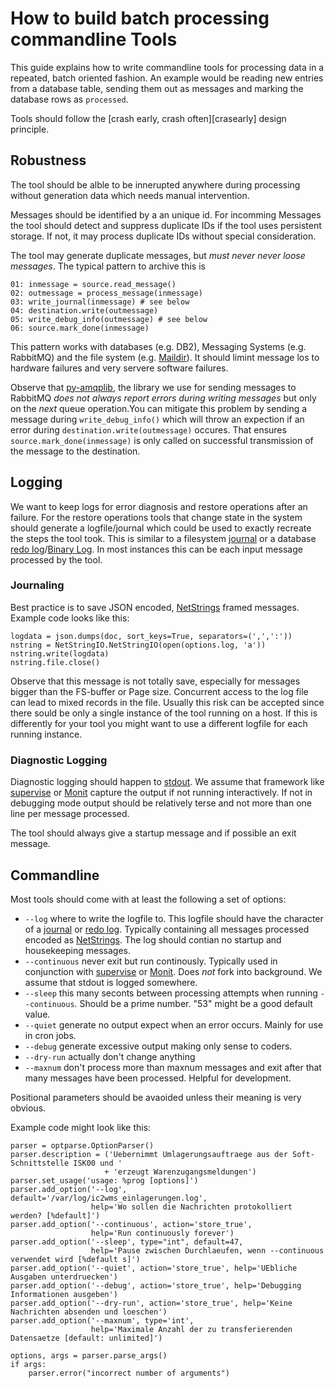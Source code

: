 
# How to build batch processing commandline Tools

This guide explains how to write commandline tools for processing data in a repeated, batch oriented fashion.
An example would be reading new entries from a database table, sending them out as messages and marking the 
database rows as `processed`.

Tools should follow the [crash early, crash often][crasearly] design principle.

[crashearly]: http://blogs.23.nu/c0re/offensive-programming-crash-early-crash-often/


## Robustness

The tool should be alble to be innerupted anywhere during processing without generation data which needs
manual intervention.

Messages should be identified by a an unique id. For incomming Messages the tool should detect
and suppress duplicate IDs if the tool uses persistent storage. If not, it may process
duplicate IDs without special consideration.

The tool may generate duplicate messages, but *must never never loose messages*. The typical pattern to
archive this is

    01: inmessage = source.read_message()
    02: outmessage = process_message(inmessage)
    03: write_journal(inmessage) # see below
    04: destination.write(outmessage)
    05: write_debug_info(outmessage) # see below
    06: source.mark_done(inmessage)

This pattern works with databases (e.g. DB2), Messaging Systems (e.g. RabbitMQ) and the file system
(e.g. [Maildir][maildir]). It should limint message los to hardware failures and very servere software
failures.

[maildir]: http://www.qmail.org/qmail-manual-html/man5/maildir.html

Observe that [py-amqplib][amqplib], the library we use for sending messages to RabbitMQ *does not always
report errors during writing messages* but only on the *next* queue operation.You can mitigate this
problem by sending a message during `write_debug_info()` which will throw an expection if an error during
`destination.write(outmessage)` occures. That ensures `source.mark_done(inmessage)` is only called on
successful transmission of the message to the destination.

[amqplib]: http://code.google.com/p/py-amqplib/


## Logging

We want to keep logs for error diagnosis and restore operations after an failure. For the restore operations
tools that change state in the system should generate a logfile/journal which could be used to exactly
recreate the steps the tool took. This is similar to a filesystem [journal][journal] or a database [redo
log][redolog]/[Binary Log][binlog]. In most instances this can be each input message processed by the tool.

[journal]: http://en.wikipedia.org/wiki/Journaling_file_system
[redolog]: http://en.wikipedia.org/wiki/Redo_log
[binlog]: http://dev.mysql.com/doc/refman/5.1/en/binary-log.html

### Journaling

Best practice is to save JSON encoded, [NetStrings][netstringio] framed messages. Example code looks like
this:

    logdata = json.dumps(doc, sort_keys=True, separators=(',',':'))
    nstring = NetStringIO.NetStringIO(open(options.log, 'a'))
    nstring.write(logdata)
    nstring.file.close()

Observe that this message is not totally save, especially for messages bigger than the FS-buffer or Page
size. Concurrent access to the log file can lead to mixed records in the file. Usually this risk can be
accepted since there sould be only a single instance of the tool running on a host. If this is differently
for your tool you might want to use a different logfile for each running instance.

### Diagnostic Logging

Diagnostic logging should happen to [stdout][stdout]. We assume that framework like [supervise][daemontools]
or [Monit][monit] capture the output if not running interactively. If not in debugging mode output should be
relatively terse and not more than one line per message processed.

[stdout]: http://en.wikipedia.org/wiki/Standard_streams#Standard_output_.28stdout.29

The tool should always give a startup message and if possible an exit message.


## Commandline

Most tools should come with at least the following a set of options:

* `--log` where to write the logfile to. This logfile should have the character of a [journal][journal]
  or [redo log][redolog]. Typically containing all messages processed encoded as [NetStrings][netstringio].
  The log should contian no startup and housekeeping messages.
* `--continuous` never exit but run continously. Typically used in conjunction with [supervise][daemontools]
  or [Monit][monit]. Does *not* fork into background. We assume that stdout is logged somewhere.
* `--sleep` this many seconts between processing attempts when running `--continuous`. Should be a prime
  number. "53" might be a good default value.
* `--quiet` generate no output expect when an error occurs. Mainly for use in cron jobs.
* `--debug` generate excessive output making only sense to coders.
* `--dry-run` actually don't change anything
* `--maxnum` don't process more than maxnum messages and exit after that many messages have been processed.
  Helpful for development.

[netstringio]: http://github.com/hudora/huTools/blob/master/huTools/NetStringIO.py
[daemontools]: http://cr.yp.to/daemontools.html
[monit]: http://mmonit.com/monit/

Positional parameters should be avaoided unless their meaning is very obvious.

Example code might look like this:

    parser = optparse.OptionParser()
    parser.description = ('Uebernimmt Umlagerungsauftraege aus der Soft-Schnittstelle ISK00 und '
                         + 'erzeugt Warenzugangsmeldungen')
    parser.set_usage('usage: %prog [options]')
    parser.add_option('--log', default='/var/log/ic2wms_einlagerungen.log',
                      help='Wo sollen die Nachrichten protokolliert werden? [%default]')
    parser.add_option('--continuous', action='store_true',
                      help='Run continuously forever')
    parser.add_option('--sleep', type="int", default=47,
                      help='Pause zwischen Durchlaeufen, wenn --continuous verwendet wird [%default s]')
    parser.add_option('--quiet', action='store_true', help='UEbliche Ausgaben unterdruecken')
    parser.add_option('--debug', action='store_true', help='Debugging Informationen ausgeben')
    parser.add_option('--dry-run', action='store_true', help='Keine Nachrichten absenden und loeschen')
    parser.add_option('--maxnum', type='int',
                      help='Maximale Anzahl der zu transferierenden Datensaetze [default: unlimited]')
    
    options, args = parser.parse_args()
    if args:
        parser.error("incorrect number of arguments")
